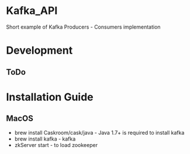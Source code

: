 # Kafka_API
Short example of Kafka Producers - Consumers implementation

# Development
## ToDo

# Installation Guide
## MacOS
* brew install Caskroom/cask/java - Java 1.7+ is required to install kafka
* brew install kafka - kafka
* zkServer start - to load zookeeper


